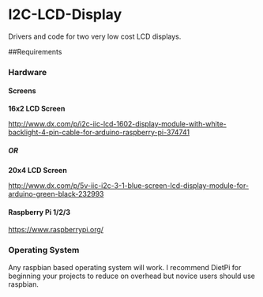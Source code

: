 # I2C-LCD-Display

Drivers and code for two very low cost LCD displays. 



##Requirements

### Hardware

#### Screens

**16x2 LCD Screen**

http://www.dx.com/p/i2c-iic-lcd-1602-display-module-with-white-backlight-4-pin-cable-for-arduino-raspberry-pi-374741

##### OR

**20x4 LCD Screen**

http://www.dx.com/p/5v-iic-i2c-3-1-blue-screen-lcd-display-module-for-arduino-green-black-232993

#### Raspberry Pi 1/2/3

https://www.raspberrypi.org/

### Operating System

Any raspbian based operating system will work. I recommend DietPi for beginning your projects to reduce on overhead but novice users should use raspbian.



